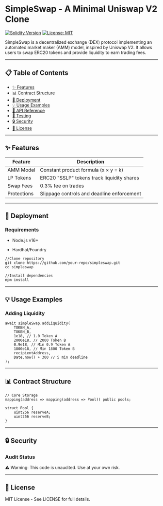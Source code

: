 # SimpleSwap - A Minimal Uniswap V2 Clone

[![Solidity Version](https://img.shields.io/badge/Solidity-^0.8.0-blue)](https://soliditylang.org)
[![License: MIT](https://img.shields.io/badge/License-MIT-yellow.svg)](https://opensource.org/licenses/MIT)

SimpleSwap is a decentralized exchange (DEX) protocol implementing an automated market maker (AMM) model, inspired by Uniswap V2. It allows users to swap ERC20 tokens and provide liquidity to earn trading fees.

---

## 📋 Table of Contents

- [✨ Features](#-features)
- [📊 Contract Structure](#-contract-structure)
- [🚀 Deployment](#-deployment)
- [💡 Usage Examples](#-usage-examples)
- [🔧 API Reference](#-api-reference)
- [🧪 Testing](#-testing)
- [🔒 Security](#-security)
- [📜 License](#-license)

---

## ✨ Features

| Feature     | Description                                |
|-------------|--------------------------------------------|
| AMM Model   | Constant product formula (x × y = k)       |
| LP Tokens   | ERC20 "SSLP" tokens track liquidity shares |
| Swap Fees   | 0.3% fee on trades                         |
| Protections | Slippage controls and deadline enforcement |

---
## 🚀 Deployment

### Requirements
 - Node.js v16+

 - Hardhat/Foundry

```
//Clone repository
git clone https://github.com/your-repo/simpleswap.git
cd simpleswap

//Install dependencies
npm install
```

---

## 💡 Usage Examples

### Adding Liquidity
```
await simpleSwap.addLiquidity(
    TOKEN_A, 
    TOKEN_B,
    1e18, // 1.0 Token A
    2000e18, // 2000 Token B
    0.9e18, // Min 0.9 Token A
    1800e18, // Min 1800 Token B
    recipientAddress,
    Date.now() + 300 // 5 min deadline
);
```

---
## 📊 Contract Structure
```
// Core Storage
mapping(address => mapping(address => Pool)) public pools;

struct Pool {
    uint256 reserveA;
    uint256 reserveB;
}
```
---

## 🔒 Security
### Audit Status
⚠️ Warning: This code is unaudited. Use at your own risk.

---

## 📜 License
MIT License - See LICENSE for full details.